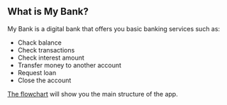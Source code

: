 ## What is My Bank?

My Bank is a digital bank that offers you basic banking services such as:
- Chack balance
- Check transactions
- Check interest amount 
- Transfer money to another account
- Request loan
- Close the account

[The flowchart](https://github.com/mhsa-prn/My-Bank/blob/main/MyBankFlowchart.jpg) will show you the main structure of the app.
